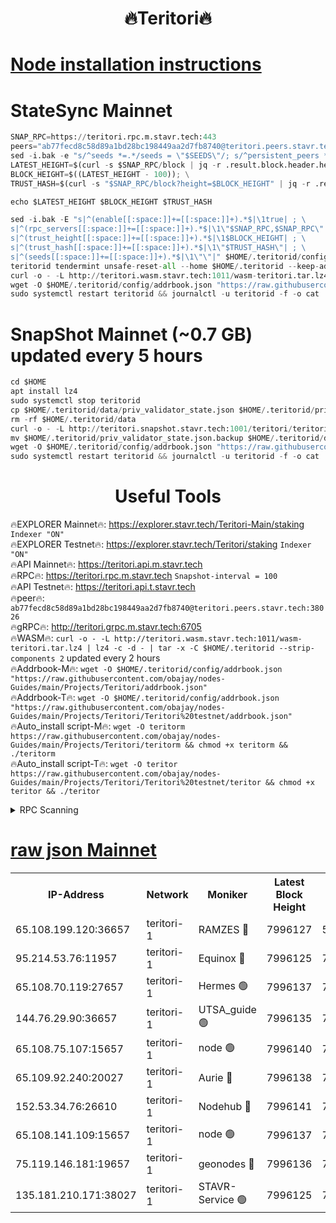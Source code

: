 <h1 align="center"> 🔥Teritori🔥</h1>


[Node installation instructions](https://github.com/obajay/nodes-Guides/tree/main/Projects/Teritori)
=

# StateSync Mainnet
```python
SNAP_RPC=https://teritori.rpc.m.stavr.tech:443
peers="ab77fecd8c58d89a1bd28bc198449aa2d7fb8740@teritori.peers.stavr.tech:38026"
sed -i.bak -e "s/^seeds *=.*/seeds = \"$SEEDS\"/; s/^persistent_peers *=.*/persistent_peers = \"$PEERS\"/" $HOME/.teritorid/config/config.toml
LATEST_HEIGHT=$(curl -s $SNAP_RPC/block | jq -r .result.block.header.height); \
BLOCK_HEIGHT=$((LATEST_HEIGHT - 100)); \
TRUST_HASH=$(curl -s "$SNAP_RPC/block?height=$BLOCK_HEIGHT" | jq -r .result.block_id.hash)

echo $LATEST_HEIGHT $BLOCK_HEIGHT $TRUST_HASH

sed -i.bak -E "s|^(enable[[:space:]]+=[[:space:]]+).*$|\1true| ; \
s|^(rpc_servers[[:space:]]+=[[:space:]]+).*$|\1\"$SNAP_RPC,$SNAP_RPC\"| ; \
s|^(trust_height[[:space:]]+=[[:space:]]+).*$|\1$BLOCK_HEIGHT| ; \
s|^(trust_hash[[:space:]]+=[[:space:]]+).*$|\1\"$TRUST_HASH\"| ; \
s|^(seeds[[:space:]]+=[[:space:]]+).*$|\1\"\"|" $HOME/.teritorid/config/config.toml
teritorid tendermint unsafe-reset-all --home $HOME/.teritorid --keep-addr-book
curl -o - -L http://teritori.wasm.stavr.tech:1011/wasm-teritori.tar.lz4 | lz4 -c -d - | tar -x -C $HOME/.teritorid --strip-components 2
wget -O $HOME/.teritorid/config/addrbook.json "https://raw.githubusercontent.com/obajay/nodes-Guides/main/Projects/Teritori/addrbook.json"
sudo systemctl restart teritorid && journalctl -u teritorid -f -o cat
```

# SnapShot Mainnet (~0.7 GB) updated every 5 hours
```python
cd $HOME
apt install lz4
sudo systemctl stop teritorid
cp $HOME/.teritorid/data/priv_validator_state.json $HOME/.teritorid/priv_validator_state.json.backup
rm -rf $HOME/.teritorid/data
curl -o - -L http://teritori.snapshot.stavr.tech:1001/teritori/teritori-snap.tar.lz4 | lz4 -c -d - | tar -x -C $HOME/.teritorid --strip-components 2
mv $HOME/.teritorid/priv_validator_state.json.backup $HOME/.teritorid/data/priv_validator_state.json
wget -O $HOME/.teritorid/config/addrbook.json "https://raw.githubusercontent.com/obajay/nodes-Guides/main/Projects/Teritori/addrbook.json"
sudo systemctl restart teritorid && journalctl -u teritorid -f -o cat
```
 <h1 align="center"> Useful Tools</h1>

🔥EXPLORER Mainnet🔥:      https://explorer.stavr.tech/Teritori-Main/staking      `Indexer "ON"` \
🔥EXPLORER Testnet🔥:        https://explorer.stavr.tech/Teritori/staking            `Indexer "ON"` \
🔥API Mainnet🔥:                   https://teritori.api.m.stavr.tech \
🔥RPC🔥:                                   https://teritori.rpc.m.stavr.tech                         `Snapshot-interval = 100` \
🔥API Testnet🔥:                     https://teritori.api.t.stavr.tech \
🔥peer🔥:                     `ab77fecd8c58d89a1bd28bc198449aa2d7fb8740@teritori.peers.stavr.tech:38026` \
🔥gRPC🔥:                                http://teritori.grpc.m.stavr.tech:6705 \
🔥WASM🔥: ```curl -o - -L http://teritori.wasm.stavr.tech:1011/wasm-teritori.tar.lz4 | lz4 -c -d - | tar -x -C $HOME/.teritorid --strip-components 2``` updated every 2 hours \
🔥Addrbook-M🔥:    ```wget -O $HOME/.teritorid/config/addrbook.json "https://raw.githubusercontent.com/obajay/nodes-Guides/main/Projects/Teritori/addrbook.json"``` \
🔥Addrbook-T🔥:    ```wget -O $HOME/.teritorid/config/addrbook.json "https://raw.githubusercontent.com/obajay/nodes-Guides/main/Projects/Teritori/Teritori%20testnet/addrbook.json"``` \
🔥Auto_install script-M🔥: ```wget -O teritorm https://raw.githubusercontent.com/obajay/nodes-Guides/main/Projects/Teritori/teritorm && chmod +x teritorm && ./teritorm``` \
🔥Auto_install script-T🔥: ```wget -O teritor https://raw.githubusercontent.com/obajay/nodes-Guides/main/Projects/Teritori/Teritori%20testnet/teritor && chmod +x teritor && ./teritor```

<details>
<summary>RPC Scanning</summary>

<h2 align="center"> We scan nodes in real time every 4 hours. And we provide the final result of RPC endpoints.
We cannot influence the operation of these nodes in any way. </h2>


```python
If Voting Power is higher than 0 --> then the Node is a validator of the network and may be subject to attack and be a potential threat to the chain.
```
```python
We marked such validators with a red symbol
```

</details>

[raw json Mainnet](https://rpc-check.teritorim.stavr.tech/teritorim/rpc-teritorim-result.json)
=



<table><tr><th>IP-Address</th><th>Network</th><th>Moniker</th><th>Latest Block Height</th><th>Earliest Block Height</th><th>Catching Up</th><th>Tx Index</th><th>Voting Power</th><th>Scan Time</th></tr><tr><td>65.108.199.120:36657</td><td>teritori-1</td><td>RAMZES 🔴</td><td>7996127</td><td>5996001</td><td>False</td><td>on</td><td>787918</td><td>2024-03-23T13:37:38.137890217UTC</td></tr><tr><td>95.214.53.76:11957</td><td>teritori-1</td><td>Equinox 🔴</td><td>7996125</td><td>7203180</td><td>False</td><td>on</td><td>1542612</td><td>2024-03-23T13:37:25.353776028UTC</td></tr><tr><td>65.108.70.119:27657</td><td>teritori-1</td><td>Hermes 🟢</td><td>7996137</td><td>7203180</td><td>False</td><td>on</td><td>0</td><td>2024-03-23T13:38:36.502456519UTC</td></tr><tr><td>144.76.29.90:36657</td><td>teritori-1</td><td>UTSA_guide 🟢</td><td>7996135</td><td>7208001</td><td>False</td><td>on</td><td>0</td><td>2024-03-23T13:38:25.263385660UTC</td></tr><tr><td>65.108.75.107:15657</td><td>teritori-1</td><td>node 🟢</td><td>7996140</td><td>7358868</td><td>False</td><td>on</td><td>0</td><td>2024-03-23T13:38:53.514191828UTC</td></tr><tr><td>65.109.92.240:20027</td><td>teritori-1</td><td>Aurie 🔴</td><td>7996138</td><td>7568001</td><td>False</td><td>on</td><td>119310</td><td>2024-03-23T13:38:42.994322357UTC</td></tr><tr><td>152.53.34.76:26610</td><td>teritori-1</td><td>Nodehub 🔴</td><td>7996141</td><td>7580883</td><td>False</td><td>on</td><td>65696</td><td>2024-03-23T13:38:59.872987549UTC</td></tr><tr><td>65.108.141.109:15657</td><td>teritori-1</td><td>node 🟢</td><td>7996137</td><td>7714496</td><td>False</td><td>on</td><td>0</td><td>2024-03-23T13:38:34.164312069UTC</td></tr><tr><td>75.119.146.181:19657</td><td>teritori-1</td><td>geonodes 🔴</td><td>7996136</td><td>7747478</td><td>False</td><td>on</td><td>37624</td><td>2024-03-23T13:38:31.842881329UTC</td></tr><tr><td>135.181.210.171:38027</td><td>teritori-1</td><td>STAVR-Service 🟢</td><td>7996125</td><td>7995001</td><td>False</td><td>on</td><td>0</td><td>2024-03-23T13:37:25.054216068UTC</td></tr></table>

